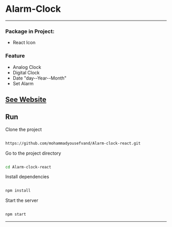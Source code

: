 # Alarm-Clock
-----
### Package in Project:
- React Icon

### Feature 
- Analog Clock
- Digital Clock
- Date "day--Year--Month"
- Set Alarm

## [See Website](https://translate-app-react.netlify.app/)

##  Run 

Clone the project

```bash

https://github.com/mohammadyousefvand/Alarm-clock-react.git

```

Go to the project directory

```bash

cd Alarm-clock-react

```

Install dependencies

```bash

npm install

```

Start the server

```bash

npm start

```
-------



